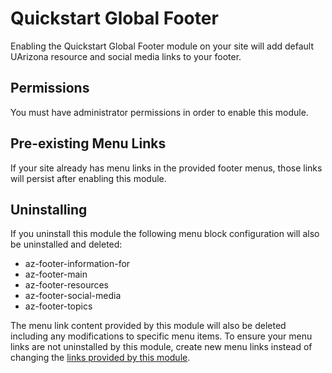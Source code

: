 # Quickstart Global Footer

Enabling the Quickstart Global Footer module on your site will add default UArizona resource and social media links to your footer.

## Permissions

You must have administrator permissions in order to enable this module.

## Pre-existing Menu Links

If your site already has menu links in the provided footer menus, those links will persist after enabling this module.

## Uninstalling

If you uninstall this module the following menu block configuration will also be uninstalled and deleted:
  - az-footer-information-for
  - az-footer-main
  - az-footer-resources
  - az-footer-social-media
  - az-footer-topics

The menu link content provided by this module will also be deleted including any modifications to specific menu items.
To ensure your menu links are not uninstalled by this module, create new menu links instead of changing the [links
provided by this module](/migrations/az_global_footer_links.yml]).
